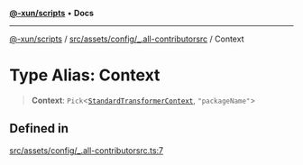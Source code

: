 [**@-xun/scripts**](../../../../../README.md) • **Docs**

***

[@-xun/scripts](../../../../../README.md) / [src/assets/config/\_.all-contributorsrc](../README.md) / Context

# Type Alias: Context

> **Context**: `Pick`\<[`StandardTransformerContext`](../../../type-aliases/StandardTransformerContext.md), `"packageName"`\>

## Defined in

[src/assets/config/\_.all-contributorsrc.ts:7](https://github.com/Xunnamius/xscripts/blob/91915b63e10dd6449ad16f4202f487b34227194a/src/assets/config/_.all-contributorsrc.ts#L7)
